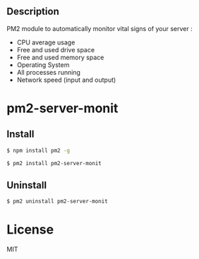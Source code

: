 ## Description

PM2 module to automatically monitor vital signs of your server :

* CPU average usage
* Free and used drive space
* Free and used memory space
* Operating System
* All processes running
* Network speed (input and output)

# pm2-server-monit

## Install

```bash
$ npm install pm2 -g

$ pm2 install pm2-server-monit
```

## Uninstall

```bash
$ pm2 uninstall pm2-server-monit
```

# License

MIT
